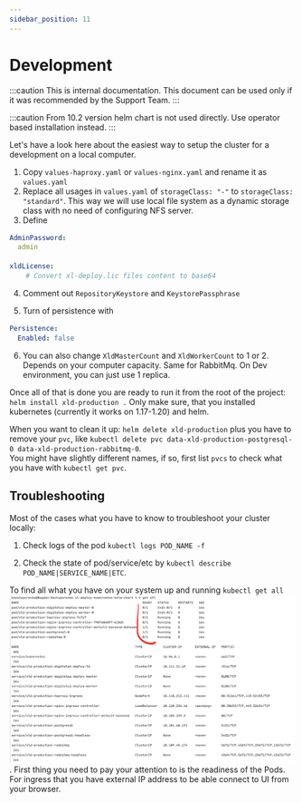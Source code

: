 ```yaml
---
sidebar_position: 11
---
```


# Development

:::caution
This is internal documentation. This document can be used only if it was recommended by the Support Team.
:::

:::caution
From 10.2 version helm chart is not used directly. Use operator based installation instead.
:::

Let's have a look here about the easiest way to setup the cluster for a development on a local computer.

1. Copy `values-haproxy.yaml` or `values-nginx.yaml` and rename it as `values.yaml` 
2. Replace all usages in `values.yaml` of `storageClass: "-"` to `storageClass: "standard"`. This way we will use
local file system as a dynamic storage class with no need of configuring NFS server.
3. Define 

```yaml title=values.yaml
AdminPassword:
  admin

xldLicense:
    # Convert xl-deploy.lic files content to base64
```

4. Comment out `RepositoryKeystore` and `KeystorePassphrase`

5. Turn of persistence with

```yaml
Persistence:
  Enabled: false
``` 

6. You can also change `XldMasterCount` and `XldWorkerCount` to 1 or 2. Depends on your computer capacity.
Same for RabbitMq. On Dev environment, you can just use 1 replica.

Once all of that is done you are ready to run it from the root of the project:
`helm install xld-production .`
Only make sure, that you installed kubernetes (currently it works on 1.17-1.20) and helm. 

When you want to clean it up: `helm delete xld-production` plus you have to remove your `pvc`, like
`kubectl delete pvc data-xld-production-postgresql-0 data-xld-production-rabbitmq-0`. <br/>
You might have slightly different names, if so, first list `pvcs` to check what you have with `kubectl get pvc`.

## Troubleshooting

Most of the cases what you have to know to troubleshoot your cluster locally:

1) Check logs of the pod `kubectl logs POD_NAME -f`

2) Check the state of pod/service/etc by `kubectl describe POD_NAME|SERVICE_NAME|ETC`. 

To find all what you have on your system up and running `kubectl get all` 
![kubectl get all](./pics/k-get-all.png). First thing you need to pay your attention to is the readiness of the Pods.
For ingress that you have external IP address to be able connect to UI from your browser. 
